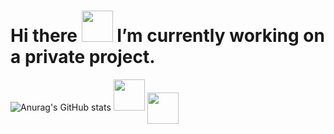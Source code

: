 # Hi there <img height="50px" width="px" src="https://em-content.zobj.net/source/microsoft-teams/363/man-raising-hand-light-skin-tone_1f64b-1f3fb-200d-2642-fe0f.png"> I’m currently working on a private project. 

![Anurag's GitHub stats](https://github-readme-stats.vercel.app/api?username=leandrocf79&hide=contribs,prs) 
<img height="50px" width="50px" margin-left="30%" src="https://em-content.zobj.net/source/microsoft-teams/363/man-technologist-light-skin-tone_1f468-1f3fb-200d-1f4bb.png"> <img height="50px" width="50px" align="center" src="https://em-content.zobj.net/source/animated-noto-color-emoji/356/robot_1f916.gif">     
                         
                         
                         
 


<!--

![Anurag's GitHub stats](https://github-readme-stats.vercel.app/api?username=leandrocf79&show_icons=true&theme=Hiding_specific_stats)
[![Top Langs](https://github-readme-stats.vercel.app/api/top-langs/?username=leandrocf79&hide_progress=true)](https://github.com/anuraghazra/github-readme-stats)

****  --- >>>    Editar  github visite este link para pegar os modelos. Pode inserir HTML aqui que será aceito

https://emojipedia.org/pt/microsoft-teams/

https://github.com/anuraghazra/github-readme-stats#all-demos
https://emojipedia.org/pt/animated-noto-color-emoji/15.0/rosto-de-rob%C3%B4/


**leandrocf79/leandrocf79** is a ✨ _special_ ✨ repository because its `README.md` (this file) appears on your GitHub profile.

Here are some ideas to get you started:

- 🔭 I’m currently working on ...
- 🌱 I’m currently learning ...
- 👯 I’m looking to collaborate on ...
- 🤔 I’m looking for help with ...
- 💬 Ask me about ...
- 📫 How to reach me: ...
- 😄 Pronouns: ...
- ⚡ Fun fact: ...
-->
